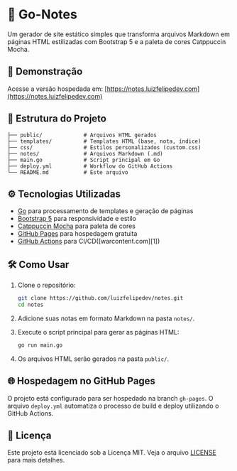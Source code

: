 # 📝 Go-Notes

Um gerador de site estático simples que transforma arquivos Markdown em páginas HTML estilizadas com Bootstrap 5 e a paleta de cores Catppuccin Mocha.

## 🚀 Demonstração

Acesse a versão hospedada em: [https://notes.luizfelipedev.com](https://notes.luizfelipedev.com)

## 📂 Estrutura do Projeto

```
├── public/             # Arquivos HTML gerados
├── templates/          # Templates HTML (base, nota, índice)
├── css/                # Estilos personalizados (custom.css)
├── notes/              # Arquivos Markdown (.md)
├── main.go             # Script principal em Go
├── deploy.yml          # Workflow do GitHub Actions
└── README.md           # Este arquivo
```

## ⚙️ Tecnologias Utilizadas

* [Go](https://golang.org/) para processamento de templates e geração de páginas
* [Bootstrap 5](https://getbootstrap.com/) para responsividade e estilo
* [Catppuccin Mocha](https://github.com/catppuccin/catppuccin) para paleta de cores
* [GitHub Pages](https://pages.github.com/) para hospedagem gratuita
* [GitHub Actions](https://github.com/features/actions) para CI/CD([warcontent.com][1])

## 🛠️ Como Usar

1. Clone o repositório:

   ```bash
   git clone https://github.com/luizfelipedev/notes.git
   cd notes
   ```

2. Adicione suas notas em formato Markdown na pasta `notes/`.

3. Execute o script principal para gerar as páginas HTML:

   ```bash
   go run main.go
   ```

4. Os arquivos HTML serão gerados na pasta `public/`.

## 🌐 Hospedagem no GitHub Pages

O projeto está configurado para ser hospedado na branch `gh-pages`. O arquivo `deploy.yml` automatiza o processo de build e deploy utilizando o GitHub Actions.

## 📄 Licença

Este projeto está licenciado sob a Licença MIT. Veja o arquivo [LICENSE](LICENSE) para mais detalhes.

